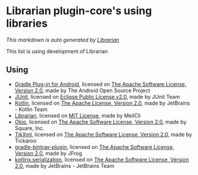 # Librarian plugin-core's using libraries
*This markdown is auto generated by [Librarian](https://github.com/MeilCli/Librarian)*

This list is using development of Librarian

## Using
- [Gradle Plug-in for Android](https://developer.android.com/studio), licensed on [The Apache Software License, Version 2.0](http://www.apache.org/licenses/LICENSE-2.0.txt), made by The Android Open Source Project
- [JUnit](https://junit.org/junit5/), licensed on [Eclipse Public License v2.0](https://www.eclipse.org/legal/epl-v20.html), made by JUnit Team
- [Kotlin](https://kotlinlang.org/), licensed on [The Apache License, Version 2.0](http://www.apache.org/licenses/LICENSE-2.0.txt), made by JetBrains - Kotlin Team
- [Librarian](https://github.com/MeilCli/Librarian), licensed on [MIT License](https://github.com/MeilCli/Librarian/blob/master/LICENSE), made by MeilCli
- [Okio](https://github.com/square/okio/), licensed on [The Apache Software License, Version 2.0](http://www.apache.org/licenses/LICENSE-2.0.txt), made by Square, Inc.
- [TikXml](https://github.com/Tickaroo/tikxml), licensed on [The Apache Software License, Version 2.0](http://www.apache.org/licenses/LICENSE-2.0.txt), made by Tickaroo
- [gradle-bintray-plugin](https://github.com/bintray/gradle-bintray-plugin), licensed on [The Apache Software License, Version 2.0](http://www.apache.org/licenses/LICENSE-2.0.txt), made by JFrog
- [kotlinx.serialization](https://github.com/Kotlin/kotlinx.serialization), licensed on [The Apache Software License, Version 2.0](http://www.apache.org/licenses/LICENSE-2.0.txt), made by JetBrains - JetBrains Team
